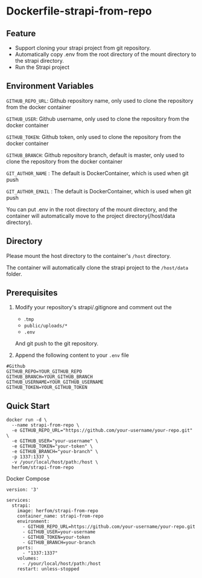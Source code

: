 # Dockerfile-strapi-from-repo

## Feature

- Support cloning your strapi project from git repository.
- Automatically copy .env from the root directory of the mount directory to the strapi directory.
- Run the Strapi project

## Environment Variables

`GITHUB_REPO_URL`: Github repository name, only used to clone the repository from the docker container

`GITHUB_USER`: Github username, only used to clone the repository from the docker container

`GITHUB_TOKEN`: Github token, only used to clone the repository from the docker container

`GITHUB_BRANCH`: Github repository branch, default is master, only used to clone the repository from the docker container

`GIT_AUTHOR_NAME` : The default is DockerContainer, which is used when git push

`GIT_AUTHOR_EMAIL` : The default is DockerContainer, which is used when git push

You can put .env in the root directory of the mount directory, and the container will automatically move to the project directory(/host/data directory).

## Directory

Please mount the host directory to the container's `/host` directory.

The container will automatically clone the strapi project to the `/host/data` folder.

## Prerequisites

1. Modify your repository's strapi/.gitignore and comment out the

   - .`tmp`
   - `public/uploads/*`
   - `.env`

   And git push to the git repository.
2. Append the following content to your `.env` file

```
#Github
GITHUB_REPO=YOUR_GITHUB_REPO
GITHUB_BRANCH=YOUR_GITHUB_BRANCH
GITHUB_USERNAME=YOUR_GITHUB_USERNAME
GITHUB_TOKEN=YOUR_GITHUB_TOKEN
```

## Quick Start

```
docker run -d \
  --name strapi-from-repo \
  -e GITHUB_REPO_URL="https://github.com/your-username/your-repo.git" \
  -e GITHUB_USER="your-username" \
  -e GITHUB_TOKEN="your-token" \
  -e GITHUB_BRANCH="your-branch" \
  -p 1337:1337 \
  -v /your/local/host/path:/host \
  herfom/strapi-from-repo

```

Docker Compose

```
version: '3'

services:
  strapi:
    image: herfom/strapi-from-repo
    container_name: strapi-from-repo
    environment:
      - GITHUB_REPO_URL=https://github.com/your-username/your-repo.git
      - GITHUB_USER=your-username
      - GITHUB_TOKEN=your-token
      - GITHUB_BRANCH=your-branch
    ports:
      - "1337:1337"
    volumes:
      - /your/local/host/path:/host
    restart: unless-stopped
```

